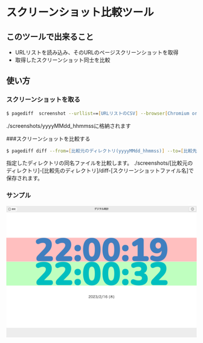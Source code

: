 # スクリーンショット比較ツール

## このツールで出来ること

- URLリストを読み込み、そのURLのページスクリーンショットを取得
- 取得したスクリーンショット同士を比較

## 使い方

### スクリーンショットを取る
```zsh
$ pagediff  screenshot --urllist==[URLリストのCSV] --browser[Chromium or Firefox or Webkit]
```
./screenshots/yyyyMMdd_hhmmssに格納されます

###スクリーンショットを比較する
```zsh
$ pagediff diff --from=[比較元のディレクトリ(yyyyMMdd_hhmmss)] --to=[比較先のディレクトリ(yyyyMMdd_hhmmss)]
```
指定したディレクトリの同名ファイルを比較します。
./screenshots/[比較元のディレクトリ]-[比較先のディレクトリ]/diff-[スクリーンショットファイル名]で保存されます。

### サンプル
![Sample](readme_files/diff-digital-onl-jp_.png)
